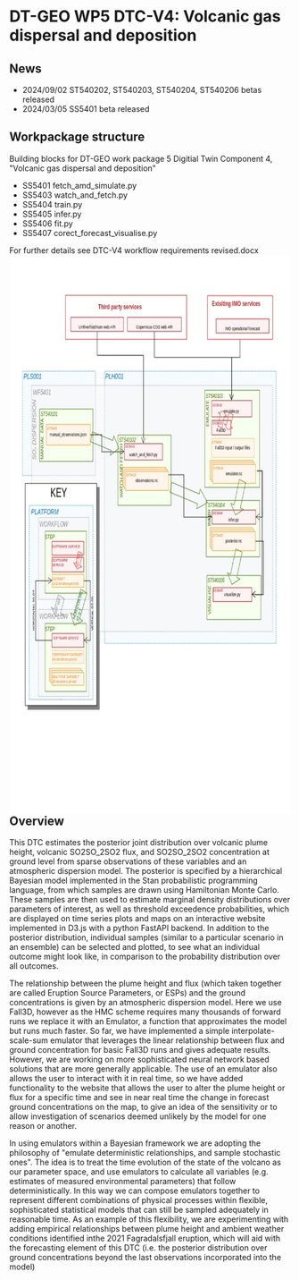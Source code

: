 # DT-GEO WP5 DTC-V4: Volcanic gas dispersal and deposition
## News
 - 2024/09/02 ST540202, ST540203, ST540204, ST540206 betas released
 - 2024/03/05 SS5401 beta released

## Workpackage structure
Building blocks for DT-GEO work package 5 Digitial Twin Component 4, "Volcanic gas dispersal and deposition"
- SS5401 fetch_amd_simulate.py
- SS5403 watch_and_fetch.py
- SS5404 train.py
- SS5405 infer.py
- SS5406 fit.py
- SS5407 corect_forecast_visualise.py
  
For further details see DTC-V4 workflow requirements revised.docx
<a href="url"><img src="https://raw.githubusercontent.com/profskipulag/.github/main/diagram_full.jpg" align="left" height="1000" ></a>



## Overview
This DTC estimates the posterior joint distribution over volcanic plume height, volcanic SO2SO_2SO2​ flux, and SO2SO_2SO2​ concentration at ground level from sparse observations of these variables and an atmospheric dispersion model. The posterior is specified by a hierarchical Bayesian model implemented in the Stan probabilistic programming language, from which samples are drawn using Hamiltonian Monte Carlo. These samples are then used to estimate marginal density distributions over parameters of interest, as well as threshold exceedence probabilities, which are displayed on time series plots and maps on an interactive website implemented in D3.js with a python FastAPI backend. In addition to the posterior distribution, individual samples (similar to a particular scenario in an ensemble) can be selected and plotted, to see what an individual outcome might look like, in comparison to the probability distribution over all outcomes.


The relationship between the plume height and flux (which taken together are called Eruption Source Parameters, or ESPs) and the ground concentrations is given by an atmospheric dispersion model. Here we use Fall3D, however as the HMC scheme requires many thousands of forward runs we replace it with an Emulator, a function that approximates the model but runs much faster. So far, we have implemented a simple interpolate-scale-sum emulator that leverages the linear relationship between flux and ground concentration for basic Fall3D runs and gives adequate results. However, we are working on more sophisticated neural network based solutions that are more generally applicable. The use of an emulator also allows the user to interact with it in real time, so we have added functionality to the website that allows the user to alter the plume height or flux for a specific time and see in near real time the change in forecast ground concentrations on the map, to give an idea of the sensitivity or to allow investigation of scenarios deemed unlikely by the model for one reason or another.

In using emulators within a Bayesian framework we are adopting the philosophy of "emulate deterministic relationships, and sample stochastic ones". The idea is to treat the time evolution of the state of the volcano as our parameter space, and use emulators to calculate all variables (e.g. estimates of measured environmental parameters) that follow deterministically. In this way we can compose emulators together to represent different combinations of physical processes within flexible, sophisticated statistical models that can still be sampled adequately in reasonable time. As an example of this flexibility, we are experimenting with adding empirical relationships between plume height and ambient weather conditions identified inthe 2021 Fagradalsfjall eruption, which will aid with the forecasting element of this DTC (i.e. the posterior distribution over ground concentrations beyond the last observations incorporated into the model)

<!--
#![Alt text](diagram_full.jpg?raw=true "Optional Title")




**Here are some ideas to get you started:**

🙋‍♀️ A short introduction - what is your organization all about?
🌈 Contribution guidelines - how can the community get involved?
👩‍💻 Useful resources - where can the community find your docs? Is there anything else the community should know?
🍿 Fun facts - what does your team eat for breakfast?
🧙 Remember, you can do mighty things with the power of [Markdown](https://docs.github.com/github/writing-on-github/getting-started-with-writing-and-formatting-on-github/basic-writing-and-formatting-syntax)
-->
